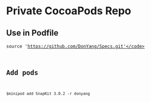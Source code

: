 # Private CocoaPods Repo

## Use in Podfile
<code>source 'https://github.com/DonYang/Specs.git'</code>

## Add pods
<code>$minipod add SnapKit 3.0.2 -r donyang<code>
